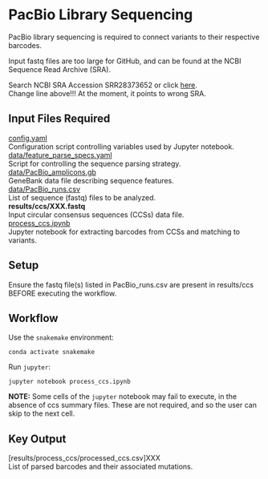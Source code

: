 # PacBio Library Sequencing

PacBio library sequencing is required to connect variants to their respective barcodes.

Input fastq files are too large for GitHub, and can be found at the NCBI Sequence Read Archive (SRA).

Search NCBI SRA Accession SRR28373652 or click [here](https://www.ncbi.nlm.nih.gov/sra/SRX23978660[accn]).<br>
Change line above!!! At the moment, it points to wrong SRA.

## Input Files Required

[config.yaml](https://github.com/Ortlund-Laboratory/SARS-CoV-2-Structure/blob/main/Raw%20Deep%20Mutational%20Scanning%20(DMS)%20Data/PacBio/config.yaml)<br>
Configuration script controlling variables used by Jupyter notebook.<br>
[data/feature_parse_specs.yaml](https://github.com/Ortlund-Laboratory/SARS-CoV-2-Structure/blob/main/Raw%20Deep%20Mutational%20Scanning%20(DMS)%20Data/PacBio/data/feature_parse_specs.yaml)<br>
Script for controlling the sequence parsing strategy.<br>
[data/PacBio_amplicons.gb](https://github.com/Ortlund-Laboratory/SARS-CoV-2-Structure/blob/main/Raw%20Deep%20Mutational%20Scanning%20(DMS)%20Data/PacBio/data/PacBio_amplicons.gb)<br>
GeneBank data file describing sequence features.<br>
[data/PacBio_runs.csv](https://github.com/Ortlund-Laboratory/SARS-CoV-2-Structure/blob/main/Raw%20Deep%20Mutational%20Scanning%20(DMS)%20Data/PacBio/data/PacBio_runs.csv)<br>
List of sequence (fastq) files to be analyzed.<br>
**results/ccs/XXX.fastq**<br>
Input circular consensus sequences (CCSs) data file.<br>
[process_ccs.ipynb](https://github.com/Ortlund-Laboratory/SARS-CoV-2-Structure/blob/main/Raw%20Deep%20Mutational%20Scanning%20(DMS)%20Data/PacBio/process_ccs.ipynb)<br>
Jupyter notebook for extracting barcodes from CCSs and matching to variants.<br>

## Setup

Ensure the fastq file(s) listed in PacBio_runs.csv are present in results/ccs BEFORE executing the workflow.

## Workflow

Use the `snakemake` environment:

`conda activate snakemake`

Run `jupyter`:

`jupyter notebook process_ccs.ipynb`

**NOTE:** Some cells of the `jupyter` notebook may fail to execute, in the absence of ccs summary files. These are not required, and so the user can skip to the next cell.

## Key Output

[results/process_ccs/processed_ccs.csv]XXX<br>
List of parsed barcodes and their associated mutations.



